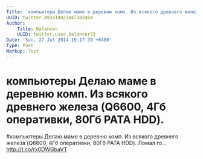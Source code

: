 ```yaml
---
Title: 'компьютеры Делаю маме в деревню комп. Из всякого древнего железа (Q6600, 4Гб оперативки, 80Гб PATA HDD).'
UUID: twitter.493414923847102464
Author:
    Title: Balancer
    UUID: twitter.user.balancer73
Date: 'Sun, 27 Jul 2014 19:17:39 +0400'
Type: Post
Markup: Text
---
```


# компьютеры Делаю маме в деревню комп. Из всякого древнего железа (Q6600, 4Гб оперативки, 80Гб PATA HDD).

#компьютеры Делаю маме в деревню комп. Из всякого древнего
железа (Q6600, 4Гб оперативки, 80Гб PATA HDD). Ломал го…
http://t.co/rx0DWGbaVT